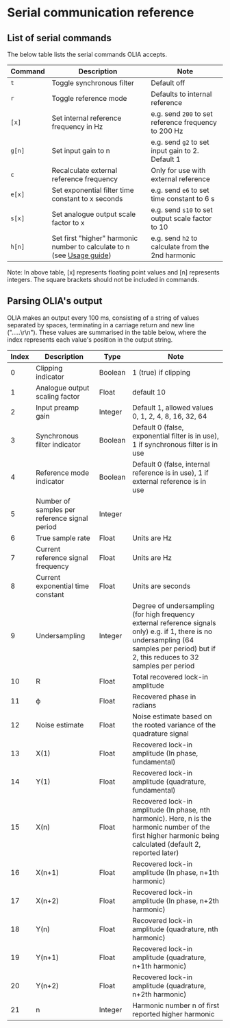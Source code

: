 # Serial communication reference 
## List of serial commands

The below table lists the serial commands OLIA accepts. 

| Command | Description | Note |
| --- | --- | --- |
| `t` | Toggle synchronous filter | Default off |
| `r` | Toggle reference mode | Defaults to internal reference |
| `[x]` | Set internal reference frequency in Hz | e.g. send `200` to set reference frequency to 200 Hz |
| `g[n]` | Set input gain to n | e.g. send `g2` to set input gain to 2. Default 1 |
| `c` | Recalculate external reference frequency | Only for use with external reference |
| `e[x]` | Set exponential filter time constant to x seconds | e.g. send `e6` to set time constant to 6 s |
| `s[x]` | Set analogue output scale factor to x  | e.g. send `s10` to set output scale factor to 10  |
| `h[n]` | Set first "higher" harmonic number to calculate to n (see [Usage guide](https://github.com/ajharvie/OLIA/blob/main/doc/usageGuide.md))  | e.g. send `h2` to calculate from the 2nd harmonic|


Note: In above table, [x] represents floating point values and [n] represents integers. The square brackets should not be included in commands.

## Parsing OLIA's output

OLIA makes an output every 100 ms, consisting of a string of values separated by spaces, terminating in a carriage return and new line (".....\r\n"). These values are summarised in the table below, where the index represents each value's position in the output string.

| Index | Description | Type | Note |
| --- | --- | --- | --- |
| 0 | Clipping indicator  | Boolean | 1 (true) if clipping |
| 1 | Analogue output scaling factor | Float | default 10 |
| 2 | Input preamp gain | Integer | Default 1, allowed values 0, 1, 2, 4, 8, 16, 32, 64 |
| 3 | Synchronous filter indicator | Boolean | Default 0 (false, exponential filter is in use), 1 if synchronous filter is in use |
| 4 | Reference mode indicator | Boolean | Default 0 (false, internal reference is in use), 1 if external reference is in use |
| 5 | Number of samples per reference signal period | Integer |  |
| 6 | True sample rate | Float | Units are Hz |
| 7 | Current reference signal frequency | Float | Units are Hz |
| 8 | Current exponential time constant | Float | Units are seconds |
| 9 | Undersampling | Integer | Degree of undersampling (for high frequency external reference signals only) e.g. if 1, there is no undersampling (64 samples per period) but if 2, this reduces to 32 samples per period |
| 10 | R | Float | Total recovered lock-in amplitude |
| 11 | ϕ | Float | Recovered phase in radians |
| 12 | Noise estimate | Float | Noise estimate based on the rooted variance of the quadrature signal |
| 13 | X(1) | Float | Recovered lock-in amplitude (In phase, fundamental) |
| 14 | Y(1) | Float | Recovered lock-in amplitude (quadrature, fundamental) |
| 15 | X(n) | Float | Recovered lock-in amplitude (In phase, nth harmonic). Here, n is the harmonic number of the first higher harmonic being calculated (default 2, reported later) |
| 16 | X(n+1) | Float | Recovered lock-in amplitude (In phase, n+1th harmonic) |
| 17 | X(n+2) | Float | Recovered lock-in amplitude (In phase, n+2th harmonic) |
| 18 | Y(n) | Float | Recovered lock-in amplitude (quadrature, nth harmonic) |
| 19 | Y(n+1) | Float | Recovered lock-in amplitude (quadrature, n+1th harmonic) |
| 20 | Y(n+2) | Float | Recovered lock-in amplitude (quadrature, n+2th harmonic) |
| 21 | n | Integer | Harmonic number n of first reported higher harmonic |


